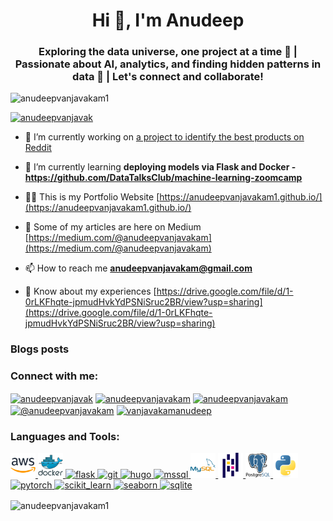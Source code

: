 <h1 align="center">Hi 👋, I'm Anudeep</h1>
<h3 align="center">Exploring the data universe, one project at a time 🚀 | Passionate about AI, analytics, and finding hidden patterns in data 🌌 | Let's connect and collaborate!</h3>

<p align="left"> <img src="https://komarev.com/ghpvc/?username=anudeepvanjavakam1&label=Profile%20views&color=0e75b6&style=flat" alt="anudeepvanjavakam1" /> </p>

<p align="left"> <a href="https://twitter.com/anudeepvanjavak" target="blank"><img src="https://img.shields.io/twitter/follow/anudeepvanjavak?logo=twitter&style=for-the-badge" alt="anudeepvanjavak" /></a> </p>

- 🔭 I’m currently working on [a project to identify the best products on Reddit](https://litornot.streamlit.app/)

- 🌱 I’m currently learning **deploying models via Flask and Docker - https://github.com/DataTalksClub/machine-learning-zoomcamp**

- 👨‍💻 This is my Portfolio Website [https://anudeepvanjavakam1.github.io/](https://anudeepvanjavakam1.github.io/)

- 📝 Some of my articles are here on Medium [https://medium.com/@anudeepvanjavakam](https://medium.com/@anudeepvanjavakam)

- 📫 How to reach me **anudeepvanjavakam@gmail.com**

- 📄 Know about my experiences [https://drive.google.com/file/d/1-0rLKFhqte-jpmudHvkYdPSNiSruc2BR/view?usp=sharing](https://drive.google.com/file/d/1-0rLKFhqte-jpmudHvkYdPSNiSruc2BR/view?usp=sharing)

### Blogs posts
<!-- BLOG-POST-LIST:START -->
<!-- BLOG-POST-LIST:END -->

<h3 align="left">Connect with me:</h3>
<p align="left">
<a href="https://twitter.com/anudeepvanjavak" target="blank"><img align="center" src="https://raw.githubusercontent.com/rahuldkjain/github-profile-readme-generator/master/src/images/icons/Social/twitter.svg" alt="anudeepvanjavak" height="30" width="40" /></a>
<a href="https://linkedin.com/in/anudeepvanjavakam" target="blank"><img align="center" src="https://raw.githubusercontent.com/rahuldkjain/github-profile-readme-generator/master/src/images/icons/Social/linked-in-alt.svg" alt="anudeepvanjavakam" height="30" width="40" /></a>
<a href="https://kaggle.com/anudeepvanjavakam" target="blank"><img align="center" src="https://raw.githubusercontent.com/rahuldkjain/github-profile-readme-generator/master/src/images/icons/Social/kaggle.svg" alt="anudeepvanjavakam" height="30" width="40" /></a>
<a href="https://medium.com/@anudeepvanjavakam" target="blank"><img align="center" src="https://raw.githubusercontent.com/rahuldkjain/github-profile-readme-generator/master/src/images/icons/Social/medium.svg" alt="@anudeepvanjavakam" height="30" width="40" /></a>
<a href="https://www.leetcode.com/vanjavakamanudeep" target="blank"><img align="center" src="https://raw.githubusercontent.com/rahuldkjain/github-profile-readme-generator/master/src/images/icons/Social/leet-code.svg" alt="vanjavakamanudeep" height="30" width="40" /></a>
</p>

<h3 align="left">Languages and Tools:</h3>
<p align="left"> <a href="https://aws.amazon.com" target="_blank" rel="noreferrer"> <img src="https://raw.githubusercontent.com/devicons/devicon/master/icons/amazonwebservices/amazonwebservices-original-wordmark.svg" alt="aws" width="40" height="40"/> </a> <a href="https://www.docker.com/" target="_blank" rel="noreferrer"> <img src="https://raw.githubusercontent.com/devicons/devicon/master/icons/docker/docker-original-wordmark.svg" alt="docker" width="40" height="40"/> </a> <a href="https://flask.palletsprojects.com/" target="_blank" rel="noreferrer"> <img src="https://www.vectorlogo.zone/logos/pocoo_flask/pocoo_flask-icon.svg" alt="flask" width="40" height="40"/> </a> <a href="https://git-scm.com/" target="_blank" rel="noreferrer"> <img src="https://www.vectorlogo.zone/logos/git-scm/git-scm-icon.svg" alt="git" width="40" height="40"/> </a> <a href="https://gohugo.io/" target="_blank" rel="noreferrer"> <img src="https://api.iconify.design/logos-hugo.svg" alt="hugo" width="40" height="40"/> </a> <a href="https://www.microsoft.com/en-us/sql-server" target="_blank" rel="noreferrer"> <img src="https://www.svgrepo.com/show/303229/microsoft-sql-server-logo.svg" alt="mssql" width="40" height="40"/> </a> <a href="https://www.mysql.com/" target="_blank" rel="noreferrer"> <img src="https://raw.githubusercontent.com/devicons/devicon/master/icons/mysql/mysql-original-wordmark.svg" alt="mysql" width="40" height="40"/> </a> <a href="https://pandas.pydata.org/" target="_blank" rel="noreferrer"> <img src="https://raw.githubusercontent.com/devicons/devicon/2ae2a900d2f041da66e950e4d48052658d850630/icons/pandas/pandas-original.svg" alt="pandas" width="40" height="40"/> </a> <a href="https://www.postgresql.org" target="_blank" rel="noreferrer"> <img src="https://raw.githubusercontent.com/devicons/devicon/master/icons/postgresql/postgresql-original-wordmark.svg" alt="postgresql" width="40" height="40"/> </a> <a href="https://www.python.org" target="_blank" rel="noreferrer"> <img src="https://raw.githubusercontent.com/devicons/devicon/master/icons/python/python-original.svg" alt="python" width="40" height="40"/> </a> <a href="https://pytorch.org/" target="_blank" rel="noreferrer"> <img src="https://www.vectorlogo.zone/logos/pytorch/pytorch-icon.svg" alt="pytorch" width="40" height="40"/> </a> <a href="https://scikit-learn.org/" target="_blank" rel="noreferrer"> <img src="https://upload.wikimedia.org/wikipedia/commons/0/05/Scikit_learn_logo_small.svg" alt="scikit_learn" width="40" height="40"/> </a> <a href="https://seaborn.pydata.org/" target="_blank" rel="noreferrer"> <img src="https://seaborn.pydata.org/_images/logo-mark-lightbg.svg" alt="seaborn" width="40" height="40"/> </a> <a href="https://www.sqlite.org/" target="_blank" rel="noreferrer"> <img src="https://www.vectorlogo.zone/logos/sqlite/sqlite-icon.svg" alt="sqlite" width="40" height="40"/> </a> </p>

<p><img align="center" src="https://github-readme-stats.vercel.app/api/top-langs?username=anudeepvanjavakam1&show_icons=true&locale=en&layout=compact" alt="anudeepvanjavakam1" /></p>

